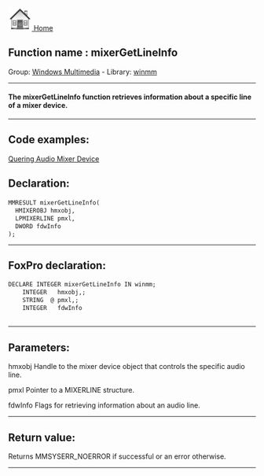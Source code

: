 [<img src="../../images/home.png"> Home ](https://github.com/VFPX/Win32API)  

## Function name : mixerGetLineInfo
Group: [Windows Multimedia](../../functions_group.md#Windows_Multimedia)  -  Library: [winmm](../../libraries.md#winmm)  
***  


#### The mixerGetLineInfo function retrieves information about a specific line of a mixer device.
***  


## Code examples:
[Quering Audio Mixer Device](../../samples/sample_423.md)  

## Declaration:
```foxpro  
MMRESULT mixerGetLineInfo(
  HMIXEROBJ hmxobj,
  LPMIXERLINE pmxl,
  DWORD fdwInfo
);  
```  
***  


## FoxPro declaration:
```foxpro  
DECLARE INTEGER mixerGetLineInfo IN winmm;
	INTEGER   hmxobj,;
	STRING  @ pmxl,;
	INTEGER   fdwInfo
  
```  
***  


## Parameters:
hmxobj
Handle to the mixer device object that controls the specific audio line.

pmxl
Pointer to a MIXERLINE structure. 

fdwInfo
Flags for retrieving information about an audio line.
  
***  


## Return value:
Returns MMSYSERR_NOERROR if successful or an error otherwise.  
***  

